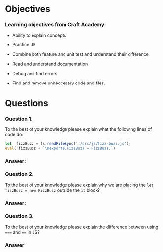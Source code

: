 # Objectives

### Learning objectives from Craft Academy:

* Ability to explain concepts

* Practice JS

* Combine both feature and unit test and understand their difference

* Read and understand documentation

* Debug and find errors

* Find and remove unneccesary code and files.

# Questions

### Question 1. 

To the best of your knowledge please explain what the following lines of code do:

```js
let  fizzBuzz = fs.readFileSync('./src/js/fizz-buzz.js');
eval( fizzBuzz + `\nexports.FizzBuzz = FizzBuzz;`)
```

### Answer:


### Question 2. 

To the best of your knowledge please explain why we are placing the `let fizzBuzz = new FizzBuzz` outside the `it` block?

### Answer:

### Question 3. 

To the best of your knowledge please explain the difference between using `===` and `==` in JS?

### Answer
